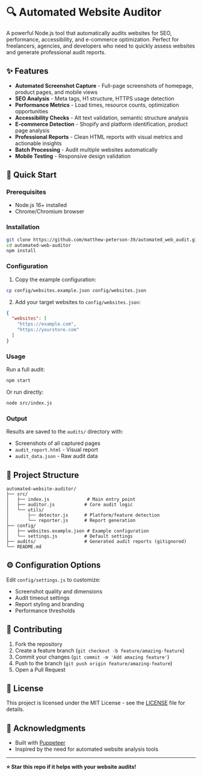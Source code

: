 # 🔍 Automated Website Auditor

A powerful Node.js tool that automatically audits websites for SEO, performance, accessibility, and e-commerce optimization. Perfect for freelancers, agencies, and developers who need to quickly assess websites and generate professional audit reports.

## ✨ Features

- **Automated Screenshot Capture** - Full-page screenshots of homepage, product pages, and mobile views
- **SEO Analysis** - Meta tags, H1 structure, HTTPS usage detection
- **Performance Metrics** - Load times, resource counts, optimization opportunities  
- **Accessibility Checks** - Alt text validation, semantic structure analysis
- **E-commerce Detection** - Shopify and platform identification, product page analysis
- **Professional Reports** - Clean HTML reports with visual metrics and actionable insights
- **Batch Processing** - Audit multiple websites automatically
- **Mobile Testing** - Responsive design validation

## 🚀 Quick Start

### Prerequisites

- Node.js 16+ installed
- Chrome/Chromium browser

### Installation

```bash
git clone https://github.com/matthew-peterson-39/automated_web_audit.git
cd automated-web-auditor
npm install
```

### Configuration

1. Copy the example configuration:
```bash
cp config/websites.example.json config/websites.json
```

2. Add your target websites to `config/websites.json`:
```json
{
  "websites": [
    "https://example.com",
    "https://yourstore.com"
  ]
}
```

### Usage

Run a full audit:
```bash
npm start
```

Or run directly:
```bash
node src/index.js
```

### Output

Results are saved to the `audits/` directory with:
- Screenshots of all captured pages
- `audit_report.html` - Visual report
- `audit_data.json` - Raw audit data

## 📁 Project Structure

```
automated-website-auditor/
├── src/
│   ├── index.js              # Main entry point
│   ├── auditor.js           # Core audit logic
│   └── utils/
│       ├── detector.js      # Platform/feature detection
│       └── reporter.js      # Report generation
├── config/
│   ├── websites.example.json # Example configuration
│   └── settings.js          # Default settings
├── audits/                  # Generated audit reports (gitignored)
└── README.md
```

## ⚙️ Configuration Options

Edit `config/settings.js` to customize:

- Screenshot quality and dimensions
- Audit timeout settings  
- Report styling and branding
- Performance thresholds

## 🤝 Contributing

1. Fork the repository
2. Create a feature branch (`git checkout -b feature/amazing-feature`)
3. Commit your changes (`git commit -m 'Add amazing feature'`)
4. Push to the branch (`git push origin feature/amazing-feature`)
5. Open a Pull Request

## 📄 License

This project is licensed under the MIT License - see the [LICENSE](LICENSE) file for details.

## 🙏 Acknowledgments

- Built with [Puppeteer](https://github.com/puppeteer/puppeteer)
- Inspired by the need for automated website analysis tools

---

**⭐ Star this repo if it helps with your website audits!**
